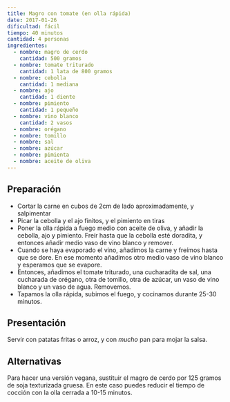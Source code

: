 ```yaml
---
title: Magro con tomate (en olla rápida)
date: 2017-01-26
dificultad: fácil
tiempo: 40 minutos
cantidad: 4 personas
ingredientes:
  - nombre: magro de cerdo
    cantidad: 500 gramos
  - nombre: tomate triturado
    cantidad: 1 lata de 800 gramos
  - nombre: cebolla
    cantidad: 1 mediana
  - nombre: ajo
    cantidad: 1 diente
  - nombre: pimiento
    cantidad: 1 pequeño
  - nombre: vino blanco
    cantidad: 2 vasos
  - nombre: orégano
  - nombre: tomillo
  - nombre: sal
  - nombre: azúcar
  - nombre: pimienta
  - nombre: aceite de oliva
---
```


## Preparación

- Cortar la carne en cubos de 2cm de lado aproximadamente, y salpimentar
- Picar la cebolla y el ajo finitos, y el pimiento en tiras
- Poner la olla rápida a fuego medio con aceite de oliva, y añadir la cebolla, ajo y pimiento. Freír hasta que la cebolla esté doradita, y entonces añadir medio vaso de vino blanco y remover.
- Cuando se haya evaporado el vino, añadimos la carne y freímos hasta que se dore. En ese momento añadimos otro medio vaso de vino blanco y esperamos que se evapore.
- Entonces, añadimos el tomate triturado, una cucharadita de sal, una cucharada de orégano, otra de tomillo, otra de azúcar, un vaso de vino blanco y un vaso de agua. Removemos.
- Tapamos la olla rápida, subimos el fuego, y cocinamos durante 25-30 minutos.

## Presentación

Servir con patatas fritas o arroz, y con _mucho_ pan para mojar la salsa.

## Alternativas

Para hacer una versión vegana, sustituir el magro de cerdo por 125 gramos de soja texturizada gruesa. En este caso puedes reducir el tiempo de cocción con la olla cerrada a 10-15 minutos.